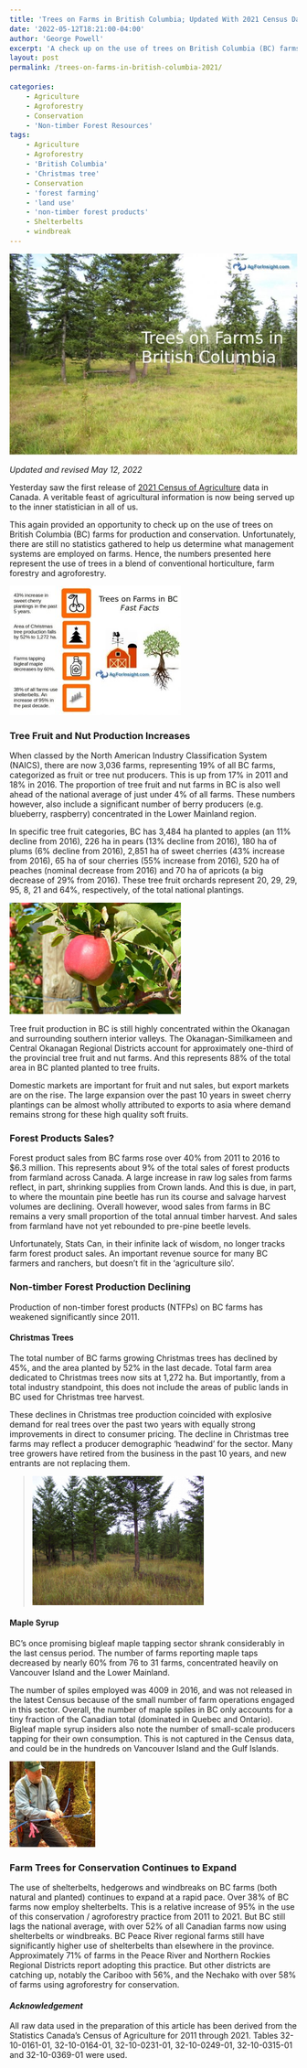 ```yaml
---
title: 'Trees on Farms in British Columbia; Updated With 2021 Census Data'
date: '2022-05-12T18:21:00-04:00'
author: 'George Powell'
excerpt: 'A check up on the use of trees on British Columbia (BC) farms for production and conservation'
layout: post
permalink: /trees-on-farms-in-british-columbia-2021/

categories:
    - Agriculture
    - Agroforestry
    - Conservation
    - 'Non-timber Forest Resources'
tags:
    - Agriculture
    - Agroforestry
    - 'British Columbia'
    - 'Christmas tree'
    - Conservation
    - 'forest farming'
    - 'land use'
    - 'non-timber forest products'
    - Shelterbelts
    - windbreak
---
```


![Trees on Farms in BC](/assets/images/trees-on-farms-in-BC-768x536.jpg)

*Updated and revised May 12, 2022*

Yesterday saw the first release of [2021 Census of Agriculture](https://www.statcan.gc.ca/en/census-agriculture) data in Canada. A veritable feast of agricultural information is now being served up to the inner statistician in all of us.

This again provided an opportunity to check up on the use of trees on British Columbia (BC) farms for production and conservation. Unfortunately, there are still no statistics gathered to help us determine what management systems are employed on farms. Hence, the numbers presented here represent the use of trees in a blend of conventional horticulture, farm forestry and agroforestry.

![Trees on Farms Infographic](/assets/images/trees-on-farms-infographic-300x226.jpg)

### **Tree Fruit and Nut Production Increases**

When classed by the North American Industry Classification System (NAICS), there are now 3,036 farms, representing 19% of all BC farms, categorized as fruit or tree nut producers. This is up from 17% in 2011 and 18% in 2016. The proportion of tree fruit and nut farms in BC is also well ahead of the national average of just under 4% of all farms. These numbers however, also include a significant number of berry producers (e.g. blueberry, raspberry) concentrated in the Lower Mainland region.

In specific tree fruit categories, BC has 3,484 ha planted to apples (an 11% decline from 2016), 226 ha in pears (13% decline from 2016), 180 ha of plums (6% decline from 2016), 2,851 ha of sweet cherries (43% increase from 2016), 65 ha of sour cherries (55% increase from 2016), 520 ha of peaches (nominal decrease from 2016) and 70 ha of apricots (a big decrease of 29% from 2016). These tree fruit orchards represent 20, 29, 29, 95, 8, 21 and 64%, respectively, of the total national plantings.

![Fruit trees](/assets/images/image-1-300x195.png)

Tree fruit production in BC is still highly concentrated within the Okanagan and surrounding southern interior valleys. The Okanagan-Similkameen and Central Okanagan Regional Districts account for approximately one-third of the provincial tree fruit and nut farms. And this represents 88% of the total area in BC planted planted to tree fruits.

Domestic markets are important for fruit and nut sales, but export markets are on the rise. The large expansion over the past 10 years in sweet cherry plantings can be almost wholly attributed to exports to asia where demand remains strong for these high quality soft fruits.

### **Forest Products Sales?**

Forest product sales from BC farms rose over 40% from 2011 to 2016 to $6.3 million. This represents about 9% of the total sales of forest products from farmland across Canada. A large increase in raw log sales from farms reflect, in part, shrinking supplies from Crown lands. And this is due, in part, to where the mountain pine beetle has run its course and salvage harvest volumes are declining. Overall however, wood sales from farms in BC remains a very small proportion of the total annual timber harvest. And sales from farmland have not yet rebounded to pre-pine beetle levels.

Unfortunately, Stats Can, in their infinite lack of wisdom, no longer tracks farm forest product sales. An important revenue source for many BC farmers and ranchers, but doesn’t fit in the ‘agriculture silo’.

### **Non-timber Forest Production Declining**

Production of non-timber forest products (NTFPs) on BC farms has weakened significantly since 2011.

#### Christmas Trees

The total number of BC farms growing Christmas trees has declined by 45%, and the area planted by 52% in the last decade. Total farm area dedicated to Christmas trees now sits at 1,272 ha. But importantly, from a total industry standpoint, this does not include the areas of public lands in BC used for Christmas tree harvest.

These declines in Christmas tree production coincided with explosive demand for real trees over the past two years with equally strong improvements in direct to consumer pricing. The decline in Christmas tree farms may reflect a producer demographic ‘headwind’ for the sector. Many tree growers have retired from the business in the past 10 years, and new entrants are not replacing them.

>![Native stand Douglas-fir Christmas trees](/assets/images/image-2-300x226.png)

#### Maple Syrup

BC’s once promising bigleaf maple tapping sector shrank considerably in the last census period. The number of farms reporting maple taps decreased by nearly 60% from 76 to 31 farms, concentrated heavily on Vancouver Island and the Lower Mainland.

The number of spiles employed was 4009 in 2016, and was not released in the latest Census because of the small number of farm operations engaged in this sector. Overall, the number of maple spiles in BC only accounts for a tiny fraction of the Canadian total (dominated in Quebec and Ontario). Bigleaf maple syrup insiders also note the number of small-scale producers tapping for their own consumption. This is not captured in the Census data, and could be in the hundreds on Vancouver Island and the Gulf Islands.

![Tapping bigleaf maple](/assets/images/image-3-150x150.png)

### **Farm Trees for Conservation Continues to Expand**

The use of shelterbelts, hedgerows and windbreaks on BC farms (both natural and planted) continues to expand at a rapid pace. Over 38% of BC farms now employ shelterbelts. This is a relative increase of 95% in the use of this conservation / agroforestry practice from 2011 to 2021. But BC still lags the national average, with over 52% of all Canadian farms now using shelterbelts or windbreaks. BC Peace River regional farms still have significantly higher use of shelterbelts than elsewhere in the province. Approximately 71% of farms in the Peace River and Northern Rockies Regional Districts report adopting this practice. But other districts are catching up, notably the Cariboo with 56%, and the Nechako with over 58% of farms using agroforestry for conservation.

#### *Acknowledgement*

All raw data used in the preparation of this article has been derived from the Statistics Canada’s Census of Agriculture for 2011 through 2021. Tables 32-10-0161-01, 32-10-0164-01, 32-10-0231-01, 32-10-0249-01, 32-10-0315-01 and 32-10-0369-01 were used.
